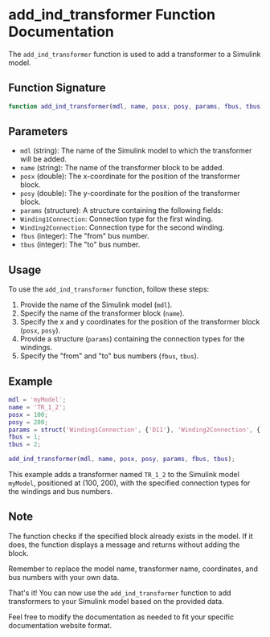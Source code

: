 # add_ind_transformer Function Documentation

The `add_ind_transformer` function is used to add a transformer to a Simulink model.

## Function Signature

```matlab
function add_ind_transformer(mdl, name, posx, posy, params, fbus, tbus)
```

## Parameters

- `mdl` (string): The name of the Simulink model to which the transformer will be added.
- `name` (string): The name of the transformer block to be added.
- `posx` (double): The x-coordinate for the position of the transformer block.
- `posy` (double): The y-coordinate for the position of the transformer block.
- `params` (structure): A structure containing the following fields:
 - `Winding1Connection`: Connection type for the first winding.
 - `Winding2Connection`: Connection type for the second winding.
- `fbus` (integer): The "from" bus number.
- `tbus` (integer): The "to" bus number.

## Usage

To use the `add_ind_transformer` function, follow these steps:

1. Provide the name of the Simulink model (`mdl`).
2. Specify the name of the transformer block (`name`).
3. Specify the x and y coordinates for the position of the transformer block (`posx`, `posy`).
4. Provide a structure (`params`) containing the connection types for the windings.
5. Specify the "from" and "to" bus numbers (`fbus`, `tbus`).

## Example

```matlab
mdl = 'myModel';
name = 'TR_1_2';
posx = 100;
posy = 200;
params = struct('Winding1Connection', {'D11'}, 'Winding2Connection', {'Y'});
fbus = 1;
tbus = 2;

add_ind_transformer(mdl, name, posx, posy, params, fbus, tbus);
```

This example adds a transformer named `TR_1_2` to the Simulink model `myModel`, positioned at (100, 200), with the specified connection types for the windings and bus numbers.

## Note

The function checks if the specified block already exists in the model. If it does, the function displays a message and returns without adding the block.

Remember to replace the model name, transformer name, coordinates, and bus numbers with your own data.

That's it! You can now use the `add_ind_transformer` function to add transformers to your Simulink model based on the provided data.

Feel free to modify the documentation as needed to fit your specific documentation website format.

